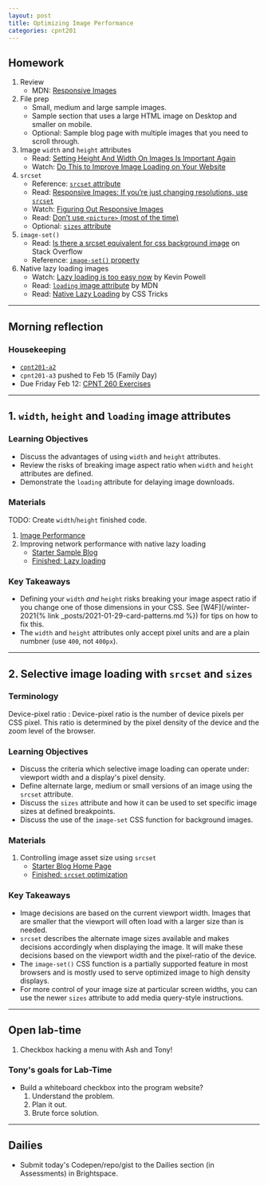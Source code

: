 ```yaml
---
layout: post
title: Optimizing Image Performance 
categories: cpnt201
---
```


## Homework
1. Review
    - MDN: [Responsive Images](https://developer.mozilla.org/en-US/docs/Learn/HTML/Multimedia_and_embedding/Responsive_images)
2. File prep
    - Small, medium and large sample images.
    - Sample section that uses a large HTML image on Desktop and smaller on mobile.
    - Optional: Sample blog page with multiple images that you need to scroll through.
3. Image `width` and `height` attributes
    - Read: [Setting Height And Width On Images Is Important Again](https://www.smashingmagazine.com/2020/03/setting-height-width-images-important-again/)
    - Watch: [Do This to Improve Image Loading on Your Website](https://youtu.be/4-d_SoCHeWE)
4. `srcset`
    - Reference: [`srcset` attribute](https://developer.mozilla.org/en-US/docs/Web/HTML/Element/img#attr-srcset)
    - Read: [Responsive Images: If you’re just changing resolutions, use `srcset`](https://css-tricks.com/responsive-images-youre-just-changing-resolutions-use-srcset/)
    - Watch: [Figuring Out Responsive Images](https://css-tricks.com/video-screencasts/133-figuring-responsive-images/)
    - Read: [Don’t use `<picture>` (most of the time)](https://cloudfour.com/thinks/dont-use-picture-most-of-the-time/)
    - Optional: [`sizes` attribute](https://developer.mozilla.org/en-US/docs/Web/HTML/Element/img#attr-sizes)
5. `image-set()`
    - Read: [Is there a srcset equivalent for css background image](https://stackoverflow.com/questions/26801745/is-there-a-srcset-equivalent-for-css-background-image) on Stack Overflow
    - Reference: [`image-set()` property](https://developer.mozilla.org/en-US/docs/Web/CSS/image-set())
6. Native lazy loading images
    - Watch: [Lazy loading is too easy now](https://youtu.be/AActXSWxsRo) by Kevin Powell
    - Read: [`loading` image attribute](https://developer.mozilla.org/en-US/docs/Web/Performance/Lazy_loading#Images_and_iframes) by MDN
    - Read: [Native Lazy Loading](https://css-tricks.com/native-lazy-loading/) by CSS Tricks

---

## Morning reflection
### Housekeeping
- [`cpnt201-a2`](https://github.com/sait-wbdv/assessments/tree/master/cpnt201/assignment-2)
- `cpnt201-a3` pushed to Feb 15 (Family Day)
- Due Friday Feb 12: [CPNT 260 Exercises](https://github.com/sait-wbdv/assessments/tree/master/cpnt262/exercises)

---

## 1. `width`, `height` and `loading` image attributes
### Learning Objectives 
- Discuss the advantages of using `width` and `height` attributes.
- Review the risks of breaking image aspect ratio when `width` and `height` attributes are defined.
- Demonstrate the `loading` attribute for delaying image downloads.

### Materials
TODO: Create `width`/`height` finished code.

1. [Image Performance](https://github.com/sait-wbdv/sample-code/tree/master/frontend/image-performance)
2. Improving network performance with native lazy loading
    - [Starter Sample Blog](/sample-code/frontend/image-performance/starter)
    - [Finished: Lazy loading](/sample-code/frontend/image-performance/lazy-loading)

### Key Takeaways
- Defining your `width` _and_ `height` risks breaking your image aspect ratio if you change one of those dimensions in your CSS. See [W4F](/winter-2021{% link _posts/2021-01-29-card-patterns.md %}) for tips on how to fix this.
- The `width` and `height` attributes only accept pixel units and are a plain numbner (use `400`, not `400px`).

---

## 2. Selective image loading with `srcset` and `sizes`
### Terminology
Device-pixel ratio
: Device-pixel ratio is the number of device pixels per CSS pixel. This ratio is determined by the pixel density of the device and the zoom level of the browser.

### Learning Objectives
- Discuss the criteria which selective image loading can operate under: viewport width and a display's pixel density.
- Define alternate large, medium or small versions of an image using the `srcset` attribute.
- Discuss the `sizes` attribute and how it can be used to set specific image sizes at defined breakpoints.
- Discuss the use of the `image-set` CSS function for background images.

### Materials
1. Controlling image asset size using `srcset`
    - [Starter Blog Home Page](/sample-code/frontend/image-performance/starter)
    - [Finished: `srcset` optimization](/sample-code/frontend/image-performance/srcset)

### Key Takeaways
- Image decisions are based on the current viewport width. Images that are smaller that the viewport will often load with a larger size than is needed. 
- `srcset` describes the alternate image sizes available and makes decisions accordingly when displaying the image. It will make these decisions based on the viewport width and the pixel-ratio of the device. 
- The `image-set()` CSS function is a partially supported feature in most browsers and is mostly used to serve optimized image to high density displays. 
- For more control of your image size at particular screen widths, you can use the newer `sizes` attribute to add media query-style instructions.

---

## Open lab-time
1. Checkbox hacking a menu with Ash and Tony!

### Tony's goals for Lab-Time
- Build a whiteboard checkbox into the program website?
    1. Understand the problem.
    2. Plan it out.
    3. Brute force solution.

---

## Dailies
- Submit today's Codepen/repo/gist to the Dailies section (in Assessments) in Brightspace.